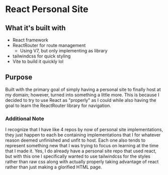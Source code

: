 # React Personal Site

## What it's built with
- React framework
- ReactRouter for route management
  - Using V7, but only implementing as library
- tailwindcss for quick styling
- Vite to build it quickly lol

## Purpose
Built with the primary goal of simply having a personal site to finally host at my domain; however, turned into something a little more. This is because I decided to try to use React as "properly" as I could while also having the goal to learn the ReactRouter library for navigation.

### Additional Note
I recognize that I have like 4 repos by now of personal site implementations, they just happen to each be containing implementations that I for whatever reason deemed unfinished and unfit to host. Each one also tends to represent something new that I was trying to focus on learning at the time that I made it. Yes, I do already have a personal site repo that used react, but with this one I specifically wanted to use tailwindcss for the styles rather than raw css along with actually properly taking advantage of react rather than just making a glorified HTML page.